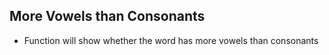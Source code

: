 ## More Vowels than Consonants

* Function will show whether the word has more vowels than consonants